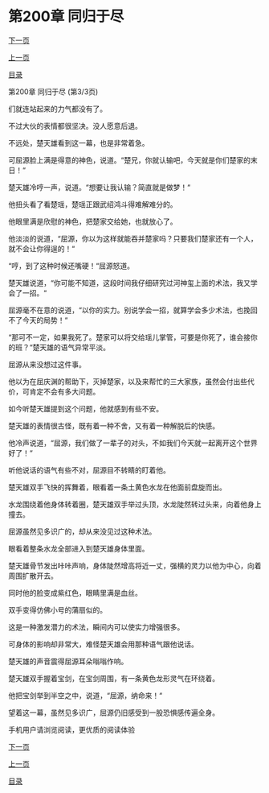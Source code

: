 <h1>第200章    同归于尽</h1>
            <div><p><a href="./0600_%E7%AC%AC201%E7%AB%A0_%E5%98%B1%E6%89%98.md">下一页</a></p><p><a href="./0598_%E7%AC%AC200%E7%AB%A0_%E5%90%8C%E5%BD%92%E4%BA%8E%E5%B0%BD.md">上一页</a></p><p><a href="../">目录</a></p></div>
            <div><p>第200章    同归于尽 (第3/3页)</p><p>们就连站起来的力气都没有了。</p><p>不过大伙的表情都很坚决。没人愿意后退。</p><p>不远处，楚天雄看到这一幕，也是非常着急。</p><p>可屈源脸上满是得意的神色，说道。“楚兄，你就认输吧，今天就是你们楚家的末日！“</p><p>楚天雄冷哼一声，说道。“想要让我认输？简直就是做梦！“</p><p>他扭头看了看楚瑶，楚瑶正跟武绍鸿斗得难解难分的。</p><p>他眼里满是欣慰的神色，把楚家交给她，也就放心了。</p><p>他淡淡的说道，“屈源，你以为这样就能吞并楚家吗？只要我们楚家还有一个人，就不会让你得逞的！“</p><p>“哼，到了这种时候还嘴硬！“屈源怒道。</p><p>楚天雄说道，“你可能不知道，这段时间我仔细研究过河神玺上面的术法，我又学会了一招。“</p><p>屈源毫不在意的说道，“以你的实力。别说学会一招，就算学会多少术法，也挽回不了今天的局势！“</p><p>“那可不一定，如果我死了。楚家可以将交给瑶儿掌管，可要是你死了，谁会接你的班？“楚天雄的语气异常平淡。</p><p>屈源从来没想过这件事。</p><p>他以为在屈庆渊的帮助下，灭掉楚家，以及来帮忙的三大家族，虽然会付出些代价，可肯定不会有多大问题。</p><p>如今听楚天雄提到这个问题，他就感到有些不安。</p><p>楚天雄的表情很古怪，既有着一种不舍，又有着一种解脱后的快感。</p><p>他冷声说道，“屈源，我们做了一辈子的对头，不如我们今天就一起离开这个世界好了！“</p><p>听他说话的语气有些不对，屈源目不转睛的盯着他。</p><p>楚天雄双手飞快的挥舞着，眼看着一条土黄色水龙在他面前盘旋而出。</p><p>水龙围绕着他身体转着圈，楚天雄双手举过头顶，水龙陡然转过头来，向着他身上撞去。</p><p>屈源虽然见多识广的，却从来没见过这种术法。</p><p>眼看着整条水龙全部进入到楚天雄身体里面。</p><p>楚天雄骨节发出咔咔声响，身体陡然增高将近一丈，强横的灵力以他为中心，向着周围扩散开去。</p><p>同时他的脸变成紫红色，眼睛里满是血丝。</p><p>双手变得仿佛小号的蒲扇似的。</p><p>这是一种激发潜力的术法，瞬间内可以使实力增强很多。</p><p>可身体的影响却非常大，难怪楚天雄会用那种语气跟他说话。</p><p>楚天雄的声音震得屈源耳朵嗡嗡作响。</p><p>楚天雄双手握着宝剑，在宝剑周围，有一条黄色龙形灵气在环绕着。</p><p>他把宝剑举到半空之中，说道，“屈源，纳命来！“</p><p>望着这一幕，虽然见多识广，屈源仍旧感受到一股恐惧感传遍全身。</p><p>手机用户请浏览阅读，更优质的阅读体验</p></div>
            <div><p><a href="./0600_%E7%AC%AC201%E7%AB%A0_%E5%98%B1%E6%89%98.md">下一页</a></p><p><a href="./0598_%E7%AC%AC200%E7%AB%A0_%E5%90%8C%E5%BD%92%E4%BA%8E%E5%B0%BD.md">上一页</a></p><p><a href="../">目录</a></p></div>